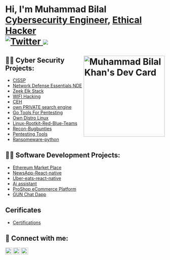 <h1>Hi, I'm Muhammad Bilal  <br/><a href="https://github.com/b-khan7276">Cybersecurity Engineer</a>, <a href=https://www.linkedin.com/in/muhammad-bilal-3043b1161/">Ethical Hacker</a>

<div align="left">  <a href="https://app.daily.dev/bkhan7276" target="blank">
  <a href="https://twitter.com/bilal_k_b__" target="_blank">
    <img
      src="https://img.shields.io/twitter/follow/omBratteng?label=Twitter&logo=twitter&style=flat-square&color=1da1f2&logoColor=ffffff"
      alt="Twitter"
    />
  </a>
  <a href="https://www.linkedin.com/in/bilal-khan-3043b1161/" target="_blank">
    <img
        src="https://img.shields.io/static/v1?logo=linkedin&style=flat-square&color=0072b1&label=LinkedIn&message=%E2%98%86" />
  </a>
  
  <img 
       width="256"
       align="right"
       src="https://api.daily.dev/devcards/e64b61a401e1432789bb8e0eea0c0ac5.png?r=lqn"  alt="Muhammad Bilal Khan's Dev Card"/></a>
</div>
 <h2>👨‍💻 Cyber Security Projects:</h2>
  
   - [CISSP](https://github.com/b-khan7276/CISSP-Diploma) 
   - [Network Defense Essentials NDE ](https://github.com/b-khan7276/Network-Defense-Essentials-NDE-/blob/main/1%20Module%20Network%20Security%20Fundamentals.md) 
   - [Zeek Elk Stack  ](https://github.com/b-khan7276/learning) 
   - [WIFI Hacking  ](https://github.com/b-khan7276/wifi-hking) 
   - [CEH ](https://github.com/b-khan7276/CEH) 
   - [own PRIVATE search engine ](https://github.com/b-khan7276/Own-search-engine) 
   - [Go Tools For Pentesting ](https://github.com/b-khan7276/Go-Tools-Pentesting) 
   - [Own Distro Linux  ](https://github.com/b-khan7276/own_linux_distro) 
   - [Linux-Rootkit-Red-Blue-Teams  ](https://github.com/b-khan7276/Linux-Rootkit-Red-Blue-Teams) 
   - [Recon-Bugbunties ](https://github.com/b-khan7276/Recon-Bugbunties) 
   - [Pentesting Tools ](https://github.com/b-khan7276/Pen-testing) 
   - [Ransomeware-python ](https://github.com/b-khan7276/Ransomeware-python-) 

  
<h2>👨‍💻 Software Development Projects:</h2>

   - [Ethereum Market Place ](https://github.com/b-khan7276/eth-marketplace-fyp) 
   - [NewsApp-React-native ](https://github.com/b-khan7276/NewsApp-React-native) 
   - [Uber-eats-react-native](https://github.com/b-khan7276/uber-eats-react-native) 
   - [Ai assistant](https://github.com/b-khan7276/khaleesi-Ai) 
   - [ProShop eCommerce Platform](https://github.com/b-khan7276/proshop1) 
   - [GUN Chat Dapp](https://github.com/b-khan7276/decentralized-chat-dapp-) 


  
  <h2>Cerificates</h2>

  - [Certifications ](https://github.com/b-khan7276/Certificates/blob/main/README.md)

  <h2> 🤳 Connect with me:</h2>

[<img align="left" alt="JoshMadakor | Twitter" width="22px" src="https://cdn.jsdelivr.net/npm/simple-icons@v3/icons/twitter.svg" />][twitter]
[<img align="left" alt="JoshMadakor | LinkedIn" width="22px" src="https://cdn.jsdelivr.net/npm/simple-icons@v3/icons/linkedin.svg" />][linkedin]
[<img align="left" alt="JoshMadakor | Instagram" width="22px" src="https://cdn.jsdelivr.net/npm/simple-icons@v3/icons/instagram.svg" />][instagram]

[twitter]: https://twitter.com/bncyber_org
[instagram]: https://www.instagram.com/bncyber_org
[linkedin]: https://www.linkedin.com/in/muhammad-bilal-3043b1161/

<!--

<img src="https://github-readme-stats.vercel.app/api?username=b-khan7276&&show_icons=true&title_color=ffffff&icon_color=bb2acf&text_color=daf7dc&bg_color=151515">
-->
